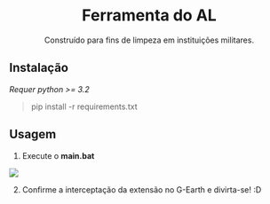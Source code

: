 <h1 align="center">
  Ferramenta do AL
</h1>
<p align="center">
  Construído para fins de limpeza em instituições militares.<br>
</p>

## Instalação
_Requer python >= 3.2_

> pip install -r requirements.txt

## Usagem

1. Execute o **main.bat**

![](https://user-images.githubusercontent.com/72808747/124486947-7f886980-dd84-11eb-8c2f-6a3e0774c701.png)

2. Confirme a interceptação da extensão no G-Earth e divirta-se! :D
